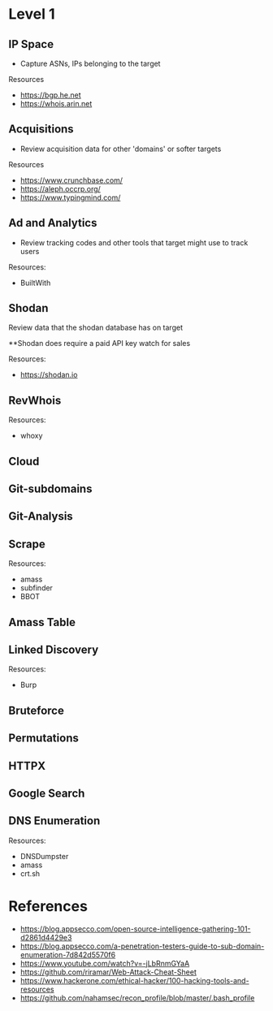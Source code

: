 # Level 1

## IP Space
- Capture ASNs, IPs belonging to the target

Resources
- https://bgp.he.net
- https://whois.arin.net 

## Acquisitions
- Review acquisition data for other 'domains' or softer targets

Resources
- https://www.crunchbase.com/
- https://aleph.occrp.org/
- https://www.typingmind.com/

## Ad and Analytics
- Review tracking codes and other tools that target might use to track users

Resources:
- BuiltWith

## Shodan
Review data that the shodan database has on target

**Shodan does require a paid API key watch for sales

Resources:
- https://shodan.io

## RevWhois

Resources:
- whoxy

## Cloud

## Git-subdomains

## Git-Analysis

## Scrape

Resources:
- amass
- subfinder
- BBOT

## Amass Table

## Linked Discovery

Resources:
- Burp

## Bruteforce

## Permutations

## HTTPX

## Google Search

## DNS Enumeration

Resources:
- DNSDumpster
- amass
- crt.sh

# References
- https://blog.appsecco.com/open-source-intelligence-gathering-101-d2861d4429e3
- https://blog.appsecco.com/a-penetration-testers-guide-to-sub-domain-enumeration-7d842d5570f6 
- https://www.youtube.com/watch?v=-jLbRnmGYaA 
- https://github.com/riramar/Web-Attack-Cheat-Sheet
- https://www.hackerone.com/ethical-hacker/100-hacking-tools-and-resources
- https://github.com/nahamsec/recon_profile/blob/master/.bash_profile 